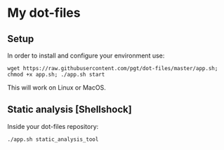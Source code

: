 # My dot-files

## Setup

In order to install and configure your environment use:

```
wget https://raw.githubusercontent.com/pgt/dot-files/master/app.sh; chmod +x app.sh; ./app.sh start
```

This will work on Linux or MacOS.

## Static analysis [Shellshock]

Inside your dot-files repository:

```
./app.sh static_analysis_tool
```
